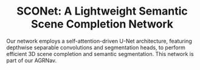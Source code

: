

<div align="center">   
  
# SCONet: A Lightweight Semantic Scene Completion Network
</div>

Our network employs a self-attention-driven U-Net architecture, featuring depthwise separable convolutions and segmentation heads, to perform efficient 3D scene completion and semantic segmentation.
This network is part of our AGRNav.
